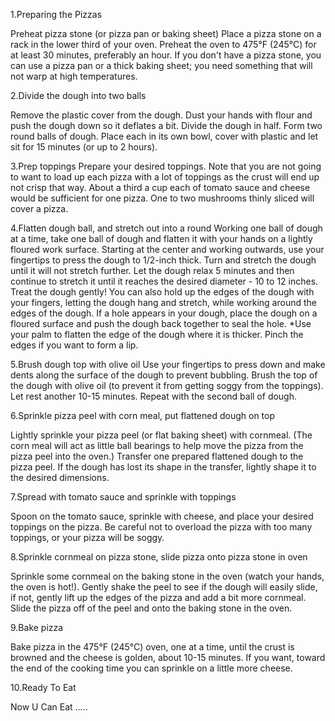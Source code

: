 1.Preparing the Pizzas

Preheat pizza stone (or pizza pan or baking sheet)
Place a pizza stone on a rack in the lower third of your oven. Preheat the oven to 475°F (245°C) for at least 30 minutes, preferably an hour. If you don't have a pizza stone, you can use a pizza pan or a thick baking sheet; you need something that will not warp at high temperatures.

2.Divide the dough into two balls

Remove the plastic cover from the dough. Dust your hands with flour and push the dough down so it deflates a bit. Divide the dough in half.
Form two round balls of dough. Place each in its own bowl, cover with plastic and let sit for 15 minutes (or up to 2 hours).

3.Prep toppings
Prepare your desired toppings. Note that you are not going to want to load up each pizza with a lot of toppings as the crust will end up not crisp that way.
About a third a cup each of tomato sauce and cheese would be sufficient for one pizza. One to two mushrooms thinly sliced will cover a pizza.

4.Flatten dough ball, and stretch out into a round
Working one ball of dough at a time, take one ball of dough and flatten it with your hands on a lightly floured work surface.
Starting at the center and working outwards, use your fingertips to press the dough to 1/2-inch thick. Turn and stretch the dough until it will not stretch further.
Let the dough relax 5 minutes and then continue to stretch it until it reaches the desired diameter - 10 to 12 inches.
Treat the dough gently!
You can also hold up the edges of the dough with your fingers, letting the dough hang and stretch, while working around the edges of the dough.
If a hole appears in your dough, place the dough on a floured surface and push the dough back together to seal the hole.
*Use your palm to flatten the edge of the dough where it is thicker. Pinch the edges if you want to form a lip.

5.Brush dough top with olive oil
Use your fingertips to press down and make dents along the surface of the dough to prevent bubbling. Brush the top of the dough with olive oil (to prevent it from getting soggy from the toppings). Let rest another 10-15 minutes.
Repeat with the second ball of dough.

6.Sprinkle pizza peel with corn meal, put flattened dough on top

Lightly sprinkle your pizza peel (or flat baking sheet) with cornmeal. (The corn meal will act as little ball bearings to help move the pizza from the pizza peel into the oven.)
Transfer one prepared flattened dough to the pizza peel.
If the dough has lost its shape in the transfer, lightly shape it to the desired dimensions.

7.Spread with tomato sauce and sprinkle with toppings

Spoon on the tomato sauce, sprinkle with cheese, and place your desired toppings on the pizza. Be careful not to overload the pizza with too many toppings, or your pizza will be soggy.

8.Sprinkle cornmeal on pizza stone, slide pizza onto pizza stone in oven

Sprinkle some cornmeal on the baking stone in the oven (watch your hands, the oven is hot!). Gently shake the peel to see if the dough will easily slide, if not, gently lift up the edges of the pizza and add a bit more cornmeal.
Slide the pizza off of the peel and onto the baking stone in the oven.

9.Bake pizza

Bake pizza in the 475°F (245°C) oven, one at a time, until the crust is browned and the cheese is golden, about 10-15 minutes. If you want, toward the end of the cooking time you can sprinkle on a little more cheese.

10.Ready To Eat

Now U Can Eat .....
